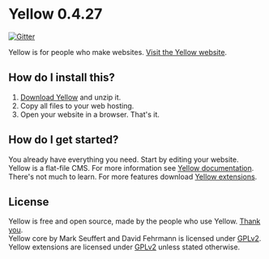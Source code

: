 Yellow 0.4.27
=============
[![Gitter](https://badges.gitter.im/Join%20Chat.svg)](https://gitter.im/markseu/yellowcms) 

Yellow is for people who make websites. [Visit the Yellow website](http://datenstrom.se/yellow).

How do I install this?
----------------------
1. [Download Yellow](https://github.com/markseu/yellowcms/archive/master.zip) and unzip it.  
2. Copy all files to your web hosting.  
3. Open your website in a browser. That's it. 

How do I get started?
---------------------
You already have everything you need. Start by editing your website.  
Yellow is a flat-file CMS. For more information see [Yellow documentation](https://github.com/markseu/yellowcms/wiki).   
There's not much to learn. For more features download [Yellow extensions](https://github.com/markseu/yellowcms-extensions). 

License
-------
Yellow is free and open source, made by the people who use Yellow. [Thank you](https://github.com/markseu/yellowcms/wiki/Yellow-contributors).  
Yellow core by Mark Seuffert and David Fehrmann is licensed under [GPLv2](http://opensource.org/licenses/GPL-2.0).  
Yellow extensions are licensed under [GPLv2](http://opensource.org/licenses/GPL-2.0) unless stated otherwise.
